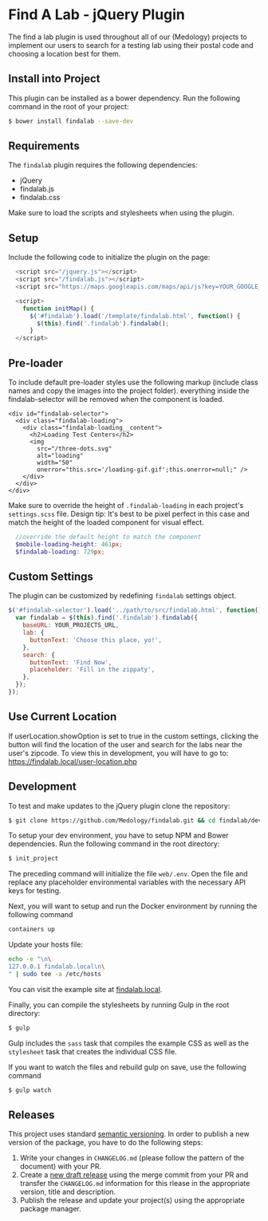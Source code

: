 # Find A Lab - jQuery Plugin

The find a lab plugin is used throughout all of our (Medology) projects to implement our users to search
for a testing lab using their postal code and choosing a location best for them.

## Install into Project
This plugin can be installed as a bower dependency. Run the following command in the root of your project:

```bash
$ bower install findalab --save-dev
```

## Requirements

The `findalab` plugin requires the following dependencies:
- jQuery
- findalab.js
- findalab.css

Make sure to load the scripts and stylesheets when using the plugin.

## Setup

Include the following code to initialize the plugin on the page:

```js
  <script src="/jquery.js"></script>
  <script src="/findalab.js"></script>
  <script src="https://maps.googleapis.com/maps/api/js?key=YOUR_GOOGLE_MAP_API_KEY&amp;callback=initMap" async></script>

  <script>
    function initMap() {
      $('#findalab').load('/template/findalab.html', function() {
        $(this).find('.findalab').findalab();
      }
  </script>

```
## Pre-loader

To include default pre-loader styles use the following markup (include class names and copy the images into the project folder).
everything inside the findalab-selector will be removed when the component is loaded.

```
<div id="findalab-selector">
  <div class="findalab-loading">
    <div class="findalab-loading__content">
      <h2>Loading Test Centers</h2>
      <img
        src="/three-dots.svg"
        alt="loading"
        width="50"
        onerror="this.src='/loading-gif.gif';this.onerror=null;" />
    </div>
  </div>
</div>
```

Make sure to override the height of `.findalab-loading` in each project's `settings.scss` file.
Design tip: It's best to be pixel perfect in this case and match the height of the loaded component for visual effect.

```scss
  //override the default height to match the component
  $mobile-loading-height: 461px;
  $findalab-loading: 729px;
```

## Custom Settings

The plugin can be customized by redefining `findalab` settings object.

```js
$('#findalab-selector').load('../path/to/src/findalab.html', function() {
  var findalab = $(this).find('.findalab').findalab({
    baseURL: YOUR_PROJECTS_URL,
    lab: {
      buttonText: 'Choose this place, yo!',
    },
    search: {
      buttonText: 'Find Now',
      placeholder: 'Fill in the zippaty',
    },
  });
});
```

## Use Current Location
If userLocation.showOption is set to true in the custom settings, clicking the button will find the location of the user
and search for the labs near the user's zipcode.
To view this in development, you will have to go to:
https://findalab.local/user-location.php

## Development

To test and make updates to the jQuery plugin clone the repository:

```bash
$ git clone https://github.com/Medology/findalab.git && cd findalab/dev
```

To setup your dev environment, you have to setup NPM and Bower dependencies. Run the following command in the root directory:

```bash
$ init_project
```

The preceding command will initialize the file `web/.env`. Open the file and replace any placeholder environmental variables with the necessary API keys for testing.

Next, you will want to setup and run the Docker environment by running the following command

```bash
containers up
```

Update your hosts file:

```bash
echo -e "\n\
127.0.0.1 findalab.local\n\
" | sudo tee -a /etc/hosts
```


You can visit the example site at [findalab.local](http://findalab.local/).

Finally, you can compile the stylesheets by running Gulp in the root directory:

```bash
$ gulp
```

Gulp includes the `sass` task that compiles the example CSS as well as the `stylesheet` task that creates the individual CSS file.

If you want to watch the files and rebuild gulp on save, use the following command

```bash
$ gulp watch
````

## Releases

This project uses standard [semantic versioning](http://semver.org/). In order to publish a new version of the package, you have to do the following steps:

1. Write your changes in `CHANGELOG.md` (please follow the pattern of the document) with your PR.
2. Create a [new draft release](https://github.com/Medology/findalab/releases/new) using the merge commit from your PR and transfer the `CHANGELOG.md` information for this rlease in the appropriate version, title and description.
3. Publish the release and update your project(s) using the appropriate package manager.

